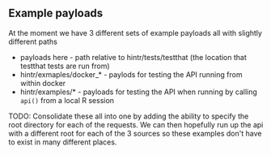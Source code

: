 ## Example payloads

At the moment we have 3 different sets of example payloads all with slightly different paths
* payloads here - path relative to hintr/tests/testthat (the location that testthat tests are run from)
* hintr/exmaples/docker_* - paylods for testing the API running from within docker
* hintr/examples/* - payloads for testing the API when running by calling `api()` from a local R session

TODO: Consolidate these all into one by adding the ability to specify the root directory for each of the requests.
We can then hopefully run up the api with a different root for each of the 3 sources so these examples don't have to exist in many different places.
